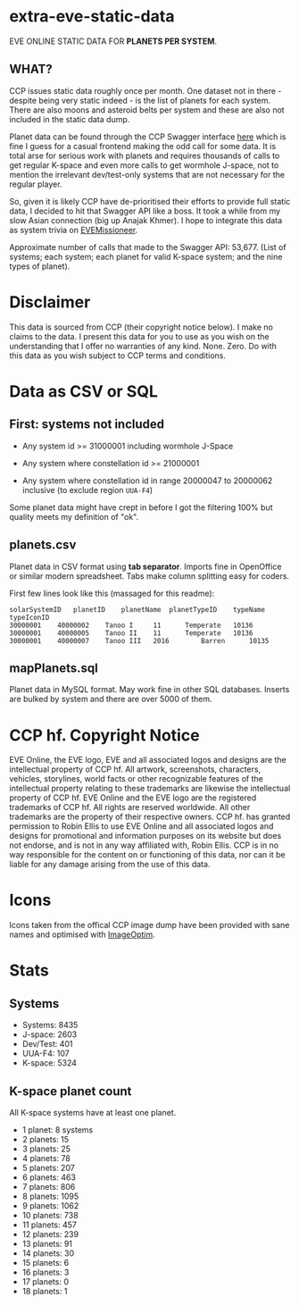 # extra-eve-static-data

EVE ONLINE STATIC DATA FOR **PLANETS PER SYSTEM**.

## WHAT?

CCP issues static data roughly once per month. One dataset not in there - despite being very static indeed - is the list of planets for each system. There are also moons and asteroid belts per system and these are also not included in the static data dump.

Planet data can be found through the CCP Swagger interface [here](https://esi.evetech.net/ui/?version=latest#) which is fine I guess for a casual frontend making the odd call for some data. It is total arse for serious work with planets and requires thousands of calls to get regular K-space and even more calls to get wormhole J-space, not to mention the irrelevant dev/test-only systems that are not necessary for the regular player.

So, given it is likely CCP have de-prioritised their efforts to provide full static data, I decided to hit that Swagger API like a boss. It took a while from my slow Asian connection (big up Anajak Khmer). I hope to integrate this data as system trivia on [EVEMissioneer](https://EVEMissioneer.com).

Approximate number of calls that made to the Swagger API: 53,677. (List of systems; each system; each planet for valid K-space system; and the nine types of planet).

# Disclaimer

This data is sourced from CCP (their copyright notice below). I make no claims to the data. I present this data for you to use as you wish on the understanding that I offer no warranties of any kind. None. Zero. Do with this data as you wish subject to CCP terms and conditions.

# Data as CSV or SQL

## First: systems not included

* Any system id >= 31000001 including wormhole J-Space

* Any system where constellation id >= 21000001

* Any system where constellation id in range 20000047 to 20000062 inclusive (to exclude region `UUA-F4`)

Some planet data might have crept in before I got the filtering 100% but quality meets my definition of "ok".

## planets.csv

Planet data in CSV format using **tab separator**. Imports fine in OpenOffice or similar modern spreadsheet. Tabs make column splitting easy for coders.

First few lines look like this (massaged for this readme):

```
solarSystemID	planetID	planetName	planetTypeID	typeName	typeIconID
30000001	40000002	Tanoo I		11		Temperate	10136
30000001	40000005	Tanoo II	11		Temperate	10136
30000001	40000007	Tanoo III	2016		Barren		10135
```

## mapPlanets.sql

Planet data in MySQL format. May work fine in other SQL databases. Inserts are bulked by system and there are over 5000 of them.

# CCP hf. Copyright Notice

EVE Online, the EVE logo, EVE and all associated logos and designs are the intellectual property of CCP hf. All artwork, screenshots, characters, vehicles, storylines, world facts or other recognizable features of the intellectual property relating to these trademarks are likewise the intellectual property of CCP hf. EVE Online and the EVE logo are the registered trademarks of CCP hf. All rights are reserved worldwide. All other trademarks are the property of their respective owners. CCP hf. has granted permission to Robin Ellis to use EVE Online and all associated logos and designs for promotional and information purposes on its website but does not endorse, and is not in any way affiliated with, Robin Ellis. CCP is in no way responsible for the content on or functioning of this data, nor can it be liable for any damage arising from the use of this data.

# Icons

Icons taken from the offical CCP image dump have been provided with sane names and optimised with [ImageOptim](https://imageoptim.com/mac).

# Stats

## Systems

* Systems: 8435
* J-space: 2603
* Dev/Test: 401
* UUA-F4:  107
* K-space: 5324

## K-space planet count

All K-space systems have at least one planet.

* 1 planet: 8 systems
* 2 planets: 15
* 3 planets: 25
* 4 planets: 78
* 5 planets: 207
* 6 planets: 463
* 7 planets: 806
* 8 planets: 1095
* 9 planets: 1062
* 10 planets: 738
* 11 planets: 457
* 12 planets: 239
* 13 planets: 91
* 14 planets: 30
* 15 planets: 6
* 16 planets: 3
* 17 planets: 0
* 18 planets: 1
